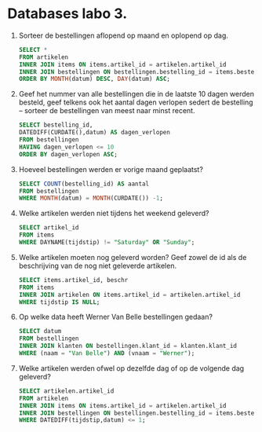 Databases labo 3.
=================

1. Sorteer de bestellingen aflopend op maand en oplopend op dag.

	```SQL
	SELECT *
	FROM artikelen
	INNER JOIN items ON items.artikel_id = artikelen.artikel_id
	INNER JOIN bestellingen ON bestellingen.bestelling_id = items.bestelling_id
	ORDER BY MONTH(datum) DESC, DAY(datum) ASC;
	```

1. Geef het nummer van alle bestellingen die in de laatste 10 dagen werden besteld, geef telkens ook het aantal dagen verlopen sedert de bestelling – sorteer de bestellingen van meest naar minst recent.

	```SQL
	SELECT bestelling_id,
	DATEDIFF(CURDATE(),datum) AS dagen_verlopen
	FROM bestellingen
	HAVING dagen_verlopen <= 10
	ORDER BY dagen_verlopen ASC;
	```

1. Hoeveel bestellingen werden er vorige maand geplaatst?

	```SQL
	SELECT COUNT(bestelling_id) AS aantal
	FROM bestellingen
	WHERE MONTH(datum) = MONTH(CURDATE()) -1;
	```

1. Welke artikelen werden niet tijdens het weekend geleverd?

	```SQL
	SELECT artikel_id
	FROM items
	WHERE DAYNAME(tijdstip) != "Saturday" OR "Sunday";
	```

1. Welke artikelen moeten nog geleverd worden? Geef zowel de id als de beschrijving van de nog niet geleverde artikelen.

	```SQL
	SELECT items.artikel_id, beschr
	FROM items
	INNER JOIN artikelen ON items.artikel_id = artikelen.artikel_id
	WHERE tijdstip IS NULL;
	```

1. Op welke data heeft Werner Van Belle bestellingen gedaan?

	```SQL
	SELECT datum
	FROM bestellingen
	INNER JOIN klanten ON bestellingen.klant_id = klanten.klant_id
	WHERE (naam = "Van Belle") AND (vnaam = "Werner");
	```

1. Welke artikelen werden ofwel op dezelfde dag of op de volgende dag geleverd?

	```SQL
	SELECT artikelen.artikel_id
	FROM artikelen
	INNER JOIN items ON items.artikel_id = artikelen.artikel_id
	INNER JOIN bestellingen ON bestellingen.bestelling_id = items.bestelling_id
	WHERE DATEDIFF(tijdstip,datum) <= 1;
	```